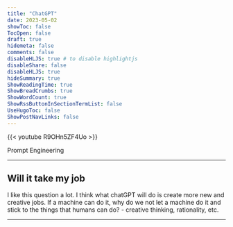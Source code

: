 ```yaml
---
title: "ChatGPT"
date: 2023-05-02
showToc: false
TocOpen: false
draft: true
hidemeta: false
comments: false
disableHLJS: true # to disable highlightjs
disableShare: false
disableHLJS: true
hideSummary: true
ShowReadingTime: true
ShowBreadCrumbs: true
ShowWordCount: true
ShowRssButtonInSectionTermList: false
UseHugoToc: false
ShowPostNavLinks: false
---
```





{{< youtube R9OHn5ZF4Uo >}}


Prompt Engineering 

---
## Will it take my job

I like this question a lot. I think what chatGPT will do is create more new and creative jobs. If a machine can do it, why do we not let a machine do it and stick to the things that humans can do? - creative thinking, rationality, etc. 


---
